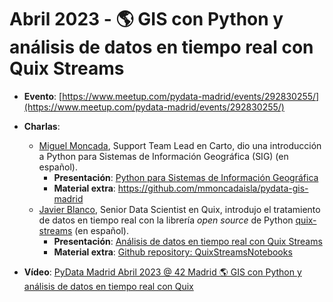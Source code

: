 # Abril 2023 - 🌎 GIS con Python y análisis de datos en tiempo real con Quix Streams

- **Evento**: [https://www.meetup.com/pydata-madrid/events/292830255/](https://www.meetup.com/pydata-madrid/events/292830255/)

- **Charlas**:
  - [Miguel Moncada](https://www.linkedin.com/in/mmoncadaisla/), Support Team Lead en Carto, dio una introducción a Python para Sistemas de Información Geográfica (SIG) (en español).
    - **Presentación**: [Python para Sistemas de Información Geográfica](python-para-sistemas-de-informacion-geografica.pdf)
    - **Material extra**: https://github.com/mmoncadaisla/pydata-gis-madrid
  - [Javier Blanco](https://www.linkedin.com/in/javier-blanco-cordero-71373656/), Senior Data Scientist en Quix, introdujo el tratamiento de datos en tiempo real con la librería *open source* de Python [quix-streams](https://github.com/quixio/quix-streams) (en español).
    - **Presentación**: [Análisis de datos en tiempo real con Quix Streams](https://github.com/PyDataMadrid/material/blob/main/012-abril-2023-42madrid/An%C3%A1lisis%20de%20datos%20en%20tiempo%20real%20con%20Quix%20Streams.pdf)
    - **Material extra**: [Github repository: QuixStreamsNotebooks](https://github.com/JotaBlanco/QuixStreamsNotebooks/tree/main/Conferences/PyDataMadrid)
    
- **Vídeo**: [PyData Madrid Abril 2023 @ 42 Madrid 🌎 GIS con Python y análisis de datos en tiempo real con Quix](https://www.youtube.com/watch?v=FYbGwRQevRI)
